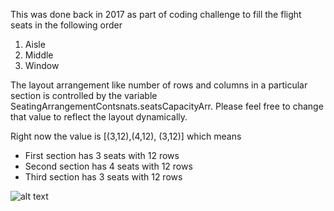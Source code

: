 This was done back in 2017 as part of coding challenge to fill the flight seats in the following order
1. Aisle
2. Middle
3. Window

The layout arrangement like number of rows and columns in a particular section is controlled by the variable SeatingArrangementContsnats.seatsCapacityArr. Please feel free to change that value to reflect the layout dynamically.

Right now the value is [(3,12),(4,12), (3,12)] which means 
- First section has 3 seats with 12 rows
- Second section has 4 seats with 12 rows
- Third section has 3 seats with 12 rows

![alt text](https://github.com/AbhilashPalem258/Sample/blob/master/Output.png)

